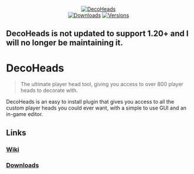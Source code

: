 <p align="center">
    <a href="https://github.com/Rayzr522/DecoHeads"><img src="media/decoheads-banner.png" alt="DecoHeads"></a>
    <br>
    <a href="https://dev.bukkit.org/projects/decoheads"><img src="http://cf.way2muchnoise.eu/full_101108_downloads.svg" alt="Downloads"></a>
    <a href="https://dev.bukkit.org/projects/decoheads"><img src="http://cf.way2muchnoise.eu/versions/For%20MC_240630_all.svg" alt="Versions"></a>
</p>

## DecoHeads is not updated to support 1.20+ and I will no longer be maintaining it.

# DecoHeads

> The ultimate player head tool, giving you access to over 800 player heads to decorate with.

DecoHeads is an easy to install plugin that gives you access to all the custom player heads you could ever want, with a simple to use GUI and an in-game editor.

## Links

### [Wiki](https://github.com/Rayzr522/DecoHeads/wiki)

### [Downloads](https://dev.bukkit.org/projects/decoheads)
